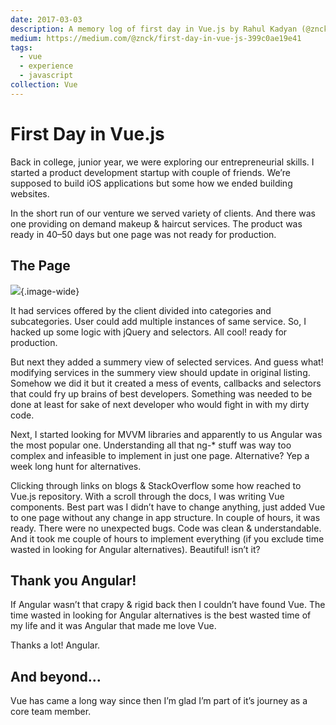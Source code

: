 ```yaml
---
date: 2017-03-03
description: A memory log of first day in Vue.js by Rahul Kadyan (@znck).
medium: https://medium.com/@znck/first-day-in-vue-js-399c0ae19e41
tags:
  - vue
  - experience
  - javascript
collection: Vue
---
```

# First Day in Vue.js

Back in college, junior year, we were exploring our entrepreneurial skills. I started a product development startup with couple of friends. We’re supposed to build iOS applications but some how we ended building websites.

In the short run of our venture we served variety of clients. And there was one providing on demand makeup & haircut services. The product was ready in 40–50 days but one page was not ready for production.

## The Page

![](https://cdn-images-1.medium.com/max/1000/1*ffIaYNHeMMODesGt1NO-tw.png){.image-wide}

It had services offered by the client divided into categories and subcategories. User could add multiple instances of same service. So, I hacked up some logic with jQuery and selectors. All cool! ready for production.

But next they added a summery view of selected services. And guess what! modifying services in the summery view should update in original listing. Somehow we did it but it created a mess of events, callbacks and selectors that could fry up brains of best developers. Something was needed to be done at least for sake of next developer who would fight in with my dirty code.

Next, I started looking for MVVM libraries and apparently to us Angular was the most popular one. Understanding all that ng-* stuff was way too complex and infeasible to implement in just one page. Alternative? Yep a week long hunt for alternatives.

Clicking through links on blogs & StackOverflow some how reached to Vue.js repository. With a scroll through the docs, I was writing Vue components. Best part was I didn’t have to change anything, just added Vue to one page without any change in app structure. In couple of hours, it was ready. There were no unexpected bugs. Code was clean & understandable. And it took me couple of hours to implement everything (if you exclude time wasted in looking for Angular alternatives). Beautiful! isn’t it?

## Thank you Angular!
If Angular wasn’t that crapy & rigid back then I couldn’t have found Vue. The time wasted in looking for Angular alternatives is the best wasted time of my life and it was Angular that made me love Vue.

Thanks a lot! Angular.

## And beyond…
Vue has came a long way since then I’m glad I’m part of it’s journey as a core team member.

